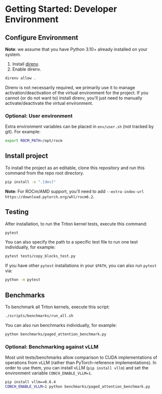 # Getting Started: Developer Environment

## Configure Environment

**Note**: we assume that you have Python 3.10+ already installed on your system.

1. Install [direnv](https://direnv.net/).
1. Enable direnv.

```bash
direnv allow .
```

Direnv is not necessarily required, we primarily use it to manage activation/deactivation of the virtual environment for the project.
If you cannot (or do not want to) install direnv, you'll just need to manually activate/deactivate the virtual environment.

### Optional: User environment

Extra environment variables can be placed in `env/user.sh` (not tracked by git).
For example:

```bash
export ROCM_PATH=/opt/rocm
```

## Install project

To install the project as an editable, clone this repository and run this command from the repo root directory.

```bash
pip install -e ".[dev]"
```

**Note**: For ROCm/AMD support, you'll need to add `--extra-index-url https://download.pytorch.org/whl/rocm6.2`.

## Testing

After installation, to run the Triton kernel tests, execute this command:

```bash
pytest
```

You can also specify the path to a specific test file to run one test individually, for example:

```bash
pytest tests/copy_blocks_test.py
```

If you have other `pytest` installations in your `$PATH`, you can also run `pytest` via:

```bash
python -m pytest
```

## Benchmarks

To benchmark all Triton kernels, execute this script:

```bash
./scripts/benchmarks/run_all.sh
```

You can also run benchmarks individually, for example:

```bash
python benchmarks/paged_attention_benchmark.py
```

### Optional: Benchmarking against vLLM

Most unit tests/benchmarks allow comparison to CUDA implementations of operations from vLLM (rather than PyTorch-reference implementations).
In order to use them, you can install vLLM (`pip install vllm`) and set the environment variable `CONCH_ENABLE_VLLM=1`.

```bash
pip install vllm==0.6.4
CONCH_ENABLE_VLLM=1 python benchmarks/paged_attention_benchmark.py
```
